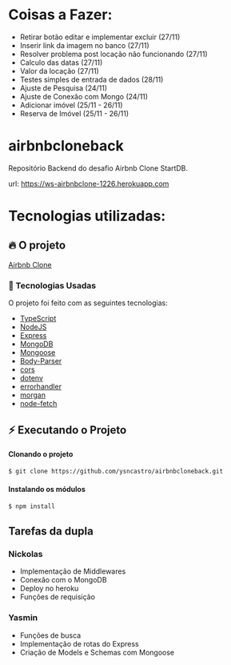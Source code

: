 # Coisas a Fazer:
- Retirar botão editar e implementar excluir (27/11)
- Inserir link da imagem no banco (27/11)
- Resolver problema post locação não funcionando (27/11)
- Calculo das datas (27/11)
- Valor da locação (27/11)
- Testes simples de entrada de dados (28/11)
- Ajuste de Pesquisa (24/11)
- Ajuste de Conexão com Mongo (24/11)
- Adicionar imóvel (25/11 - 26/11)
- Reserva de Imóvel (25/11 - 26/11)

# airbnbcloneback
Repositório Backend do desafio Airbnb Clone StartDB.

url: https://ws-airbnbclone-1226.herokuapp.com

# Tecnologias utilizadas:

## :fire: O projeto

[Airbnb Clone](https://airbnb-clone-desafio.herokuapp.com/api/locacao) 

### :rocket: Tecnologias Usadas

O projeto foi feito com as seguintes tecnologias:

- [TypeScript](https://www.typescriptlang.org)
- [NodeJS](https://nodejs.org/en/)
- [Express](https://expressjs.com/)
- [MongoDB](https://www.mongodb.com/)
- [Mongoose](https://mongoosejs.com/)
- [Body-Parser](https://github.com/expressjs/body-parser)
- [cors](https://github.com/expressjs/cors)
- [dotenv](https://github.com/motdotla/dotenv)
- [errorhandler](https://github.com/expressjs/errorhandler)
- [morgan](https://github.com/expressjs/morgan)
- [node-fetch](https://github.com/node-fetch/node-fetch)

## :zap: Executando o Projeto

#### Clonando o projeto

```sh
$ git clone https://github.com/ysncastro/airbnbcloneback.git
```

#### Instalando os módulos

```sh
$ npm install
```

## Tarefas da dupla

### Nickolas
 - Implementação de Middlewares
 - Conexão com o MongoDB
 - Deploy no heroku
 - Funções de requisição

### Yasmin
 - Funções de busca
 - Implementação de rotas do Express
 - Criação de Models e Schemas com Mongoose
